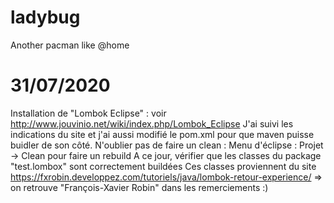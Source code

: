 # ladybug
Another pacman like
@home

# 31/07/2020
Installation de "Lombok Eclipse" : voir http://www.jouvinio.net/wiki/index.php/Lombok_Eclipse
J'ai suivi les indications du site et j'ai aussi modifié le pom.xml pour que maven puisse buidler de son côté.
N'oublier pas de faire un clean : Menu d'éclipse : Projet -> Clean pour faire un rebuild
A ce jour, vérifier que les classes du package "test.lombox" sont correctement buildées
Ces classes proviennent du site https://fxrobin.developpez.com/tutoriels/java/lombok-retour-experience/
=> on retrouve "François-Xavier Robin" dans les remerciements :)
